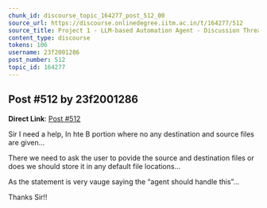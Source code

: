```yaml
---
chunk_id: discourse_topic_164277_post_512_00
source_url: https://discourse.onlinedegree.iitm.ac.in/t/164277/512
source_title: Project 1 - LLM-based Automation Agent - Discussion Thread [TDS Jan 2025]
content_type: discourse
tokens: 106
username: 23f2001286
post_number: 512
topic_id: 164277
---
```


## Post #512 by 23f2001286

**Direct Link**: [Post #512](https://discourse.onlinedegree.iitm.ac.in/t/164277/512)

Sir I need a help, In hte B portion where no any destination and source files are given…

There we need to ask the user to povide the source and destination files or does we should store it in any default file locations…

As the statement is very vauge saying the “agent should handle this”…

Thanks Sir!!
